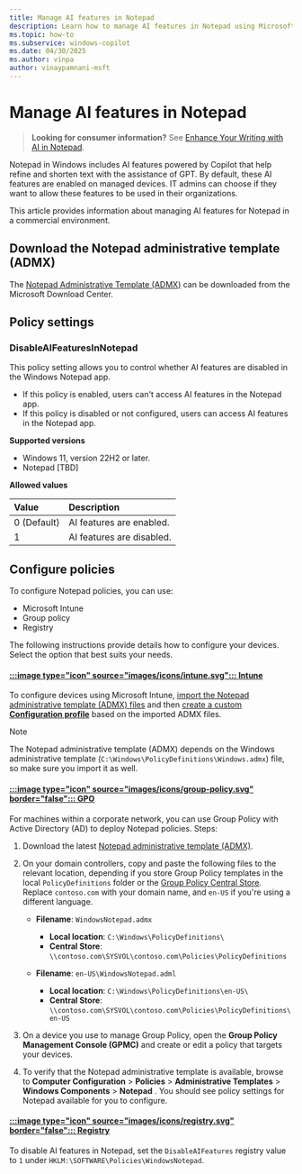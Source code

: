 ```yaml
---
title: Manage AI features in Notepad
description: Learn how to manage AI features in Notepad using Microsoft Intune and Group Policy.
ms.topic: how-to
ms.subservice: windows-copilot
ms.date: 04/30/2025
ms.author: vinpa
author: vinaypamnani-msft
---
```


# Manage AI features in Notepad

> **Looking for consumer information?** See [Enhance Your Writing with AI in Notepad](https://support.microsoft.com/topic/4088b954-c97b-46dc-813f-959be01746d5).

Notepad in Windows includes AI features powered by Copilot that help refine and shorten text with the assistance of GPT. By default, these AI features are enabled on managed devices. IT admins can choose if they want to allow these features to be used in their organizations.

This article provides information about managing AI features for Notepad in a commercial environment.

## Download the Notepad administrative template (ADMX)

The [Notepad Administrative Template (ADMX)](https://todo) can be downloaded from the Microsoft Download Center.

## Policy settings

### DisableAIFeaturesInNotepad

This policy setting allows you to control whether AI features are disabled in the Windows Notepad app. 

- If this policy is enabled, users can't access AI features in the Notepad app.
- If this policy is disabled or not configured, users can access AI features in the Notepad app.

**Supported versions**

- Windows 11, version 22H2 or later.
- Notepad [TBD]

**Allowed values**

| Value       | Description               |
|:----------- |:------------------------- |
| 0 (Default) | AI features are enabled.  |
| 1           | AI features are disabled. |

## Configure policies

To configure Notepad policies, you can use:

- Microsoft Intune
- Group policy
- Registry

The following instructions provide details how to configure your devices. Select the option that best suits your needs.

#### [:::image type="icon" source="images/icons/intune.svg"::: **Intune**](#tab/intune)


To configure devices using Microsoft Intune, [import the Notepad administrative template (ADMX) files](/intune/intune-service/configuration/administrative-templates-import-custom#add-the-admx-and-adml-files) and then [create a custom **Configuration profile**](/intune/intune-service/configuration/administrative-templates-import-custom#create-a-profile-using-your-imported-files) based on the imported ADMX files. 

> [!NOTE]
> The Notepad administrative template (ADMX) depends on the Windows administrative template (`C:\Windows\PolicyDefinitions\Windows.admx`) file, so make sure you import it as well.

<!-- 
#### [:::image type="icon" source="images/icons/csp.svg"::: **CSP**](#tab/csp)
TODO 
-->

#### [:::image type="icon" source="images/icons/group-policy.svg" border="false"::: **GPO**](#tab/gpo)

For machines within a corporate network, you can use Group Policy with Active Directory (AD) to deploy Notepad policies. Steps:

1. Download the latest [Notepad administrative template (ADMX)](#download-the-notepad-administrative-template-admx).

2. On your domain controllers, copy and paste the following files to the relevant location, depending if you store Group Policy templates in the local `PolicyDefinitions` folder or the [Group Policy Central Store](/troubleshoot/windows-client/group-policy/create-and-manage-central-store). Replace `contoso.com` with your domain name, and `en-US` if you're using a different language.
   
   - **Filename**: `WindowsNotepad.admx`     
     - **Local location**: `C:\Windows\PolicyDefinitions\`
     - **Central Store**: `\\contoso.com\SYSVOL\contoso.com\Policies\PolicyDefinitions`
   
   - **Filename**: `en-US\WindowsNotepad.adml`     
     - **Local location**: `C:\Windows\PolicyDefinitions\en-US\`
     - **Central Store**: `\\contoso.com\SYSVOL\contoso.com\Policies\PolicyDefinitions\en-US`

3. On a device you use to manage Group Policy, open the **Group Policy Management Console (GPMC)** and create or edit a policy that targets your devices.

4. To verify that the Notepad administrative template is available, browse to **Computer Configuration** > **Policies** > **Administrative Templates** > **Windows Components** > **Notepad** . You should see policy settings for Notepad available for you to configure.

#### [:::image type="icon" source="images/icons/registry.svg" border="false"::: **Registry**](#tab/reg)

To disable AI features in Notepad, set the `DisableAIFeatures` registry value to `1` under `HKLM:\SOFTWARE\Policies\WindowsNotepad`.
